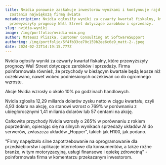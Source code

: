 ```yaml
---
title: Nvidia ponownie zaskakuje inwestorów wynikami i kontynuuje rajd do
  zostania największą firmą świata
metadescription: Nvidia ogłosiły wyniki za czwarty kwartał fiskalny, które
  przewyższyły prognozy Wall Street dotyczące zarobków i sprzedaży.
slug: nvidia-wyniki
image: /img/portfolio/nvidia-min.png
author: Mateusz Pliszka, Customer Consulting at SoftwareSupport
authorimg: /img/portfolio/5f4fb33ce70c159b2ee6c6e9_matt-2-.jpeg
date: 2024-02-22T14:19:15.777Z
---
```

Nvidia ogłosiły wyniki za czwarty kwartał fiskalny, które przewyższyły prognozy Wall Street dotyczące zarobków i sprzedaży. Firma poinformowała również, że przychody w bieżącym kwartale będą lepsze niż oczekiwano, nawet wobec podniesionych oczekiwań co do ogromnego wzrostu.

Akcje Nvidia wzrosły o około 10% po godzinach handlowych.

Nvidia zgłosiła 12,29 miliarda dolarów zysku netto w ciągu kwartału, czyli 4,93 dolara na akcję, co stanowi wzrost o 769% w porównaniu z ubiegłorocznymi 1,41 miliarda dolarów lub 57 centami na akcję.

Całkowite przychody Nvidia wzrosły o 265% w porównaniu z rokiem poprzednim, opierając się na silnych wynikach sprzedaży układów AI do serwerów, zwłaszcza układów „Hopper”, takich jak H100, jak podano.

"Firmy napędzało silne zapotrzebowanie na oprogramowanie dla przedsiębiorstw i aplikacje internetowe dla konsumentów, a także różne branże, w tym motoryzacyjną, usługi finansowe i opiekę zdrowotną" - poinformowała firma w komentarzu przekazanym inwestorom.


